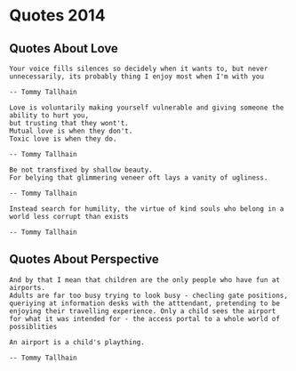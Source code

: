 # Quotes 2014

##  Quotes About Love




```{epigraph}
Your voice fills silences so decidely when it wants to, but never unnecessarily, its probably thing I enjoy most when I'm with you

-- Tommy Tallhain
```





```{epigraph}
Love is voluntarily making yourself vulnerable and giving someone the ability to hurt you, 
but trusting that they wont't.
Mutual love is when they don't.
Toxic love is when they do.

-- Tommy Tallhain
```



```{epigraph}
Be not transfixed by shallow beauty.
For belying that glimmering veneer oft lays a vanity of ugliness.

-- Tommy Tallhain
```



```{epigraph}
Instead search for humility, the virtue of kind souls who belong in a world less corrupt than exists

-- Tommy Tallhain
```








## Quotes About Perspective

```{margin} Aside
And by that I mean that children are the only people who have fun at airports. 
Adults are far too busy trying to look busy - checling gate positions, queriying at information desks with the atttendant, pretending to be enjoying their travelling experience. Only a child sees the airport for what it was intended for - the access portal to a whole world of possiblities
```
```{epigraph}
An airport is a child's plaything.

-- Tommy Tallhain
```

